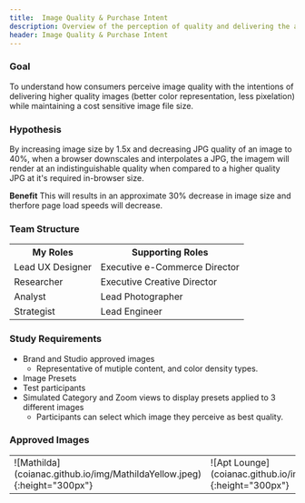 ```yaml
---
title:  Image Quality & Purchase Intent
description: Overview of the perception of quality and delivering the appropriate quality image based on a customers liklihood to purchase
header: Image Quality & Purchase Intent
---
```


### Goal
To understand how consumers perceive image quality with the intentions of delivering higher quality images (better color representation, less pixelation) while maintaining a cost sensitive image file size.

### Hypothesis
By increasing image size by 1.5x and decreasing JPG quality of an image to 40%, when a browser downscales and interpolates a JPG, the imagem will render at an indistinguishable quality when compared to a higher quality JPG at it's required in-browser size. 

**Benefit** This will results in an approximate 30% decrease in image size and therfore page load speeds will decrease. 

### Team Structure
<table>
  <tr>
    <th>My Roles</th>
    <th>Supporting Roles</th>
  </tr>
  <tr>
    <td>Lead UX Designer  </td>
    <td>Executive e-Commerce Director</td>
  </tr>
  <tr>
    <td>Researcher</td>
    <td>Executive Creative Director</td>
  </tr>
  <tr>
    <td>Analyst</td>
    <td>Lead Photographer</td>
  </tr>
  <tr>
    <td>Strategist</td>
    <td>Lead Engineer</td>
  </tr>
</table>

### Study Requirements
* Brand and Studio approved images  
  * Representative of mutiple content, and color density types.
* Image Presets
* Test participants
* Simulated Category and Zoom views to display presets applied to 3 different images  
  * Participants can select which image they perceive as best quality.

### Approved Images
<table>
  <tr>
    <td>![Mathilda](coianac.github.io/img/MathildaYellow.jpeg){:height="300px"}</td>
    <td>![Apt Lounge](coianac.github.io/img/aptlounge.jpeg){:height="300px"}</td>
    <td>![Karina](coianac.github.io/img/karinax45.jpeg){:height="300px"}</td>
    <td>![Matilda](coianac.github.io/img/matildax45.jpeg){:height="300px"}</td>
    <td>![Swim Glasses](coianac.github.io/img/swimglasses.jpeg){:height="300px"}</td>
